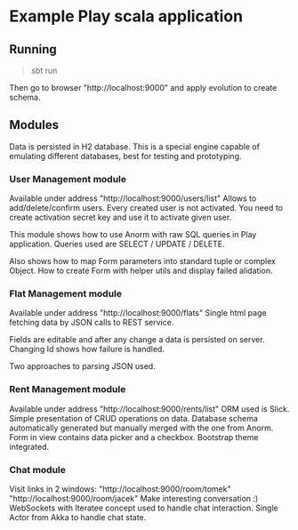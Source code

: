 
Example Play scala application
===================================

## Running
> sbt run

Then go to browser "http://localhost:9000" and apply evolution to create schema.

## Modules

Data is persisted in H2 database.
This is a special engine capable of emulating different databases, best for testing and prototyping.

### User Management module
Available under address "http://localhost:9000/users/list"
Allows to add/delete/confirm users.
Every created user is not activated.
You need to create activation secret key and use it to activate given user.

This module shows how to use Anorm with raw SQL queries in Play application.
Queries used are SELECT / UPDATE / DELETE.

Also shows how to map Form parameters into standard tuple or complex Object.
How to create Form with helper utils and display failed alidation.

### Flat Management module
Available under address "http://localhost:9000/flats"
Single html page fetching data by JSON calls to REST service.

Fields are editable and after any change a data is persisted on server.
Changing Id shows how failure is handled.

Two approaches to parsing JSON used.

### Rent Management module
Available under address "http://localhost:9000/rents/list"
ORM used is Slick. Simple presentation of CRUD operations on data.
Database schema automatically generated but manually merged with the one from Anorm.
Form in view contains data picker and a checkbox.
Bootstrap theme integrated.

### Chat module
Visit links in 2 windows:
"http://localhost:9000/room/tomek"
"http://localhost:9000/room/jacek"
Make interesting conversation :)
WebSockets with Iteratee concept used to handle chat interaction.
Single Actor from Akka to handle chat state.

